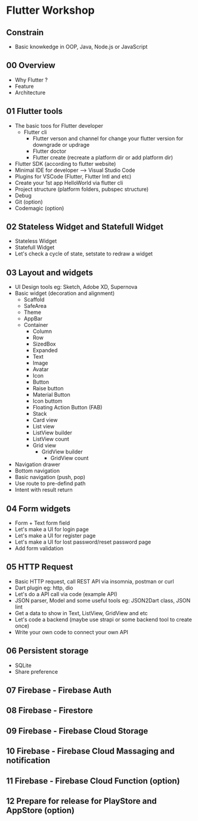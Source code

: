 Flutter Workshop
================

Constrain
---------
 * Basic knowkedge in OOP, Java, Node.js or JavaScript

00 Overview
---------
 * Why Flutter ?
 * Feature
 * Architecture

01 Flutter tools
---------
 * The basic toos for Flutter developer
   * Flutter cli
	 * Flutter verson and channel for change your flutter version for downgrade or updrage
	 * Flutter doctor
	 * Flutter create (recreate a platform dir or add platform dir)
 * Flutter SDK (according to flutter website)
 * Minimal IDE for developer --> Visual Studio Code
 * Plugins for VSCode (Flutter, Flutter Intl and etc)
 * Create your 1st app HelloWorld via flutter cli
 * Project structure (platform folders, pubspec structure)
 * Debug
 * Git (option)
 * Codemagic (option)

02 Stateless Widget and Statefull Widget
---------
 * Stateless Widget
 * Statefull Widget
 * Let's check a cycle of state, setstate to redraw a widget

03 Layout and widgets
---------
 * UI Design tools eg: Sketch, Adobe XD, Supernova
 * Basic widget (decoration and alignment)
	 * Scaffold
	 * SafeArea
	 * Theme
	 * AppBar
   * Container
	 * Column
	 * Row
	 * SizedBox
	 * Expanded
	 * Text
	 * Image
	 * Avatar 
	 * Icon
	 * Button
     * Raise button
     * Material Button
     * Icon buttom
     * Floating Action Button (FAB)
	 * Stack
	 * Card view
	 * List view
     * ListView builder
     * ListView count
	 * Grid view
	   * GridView builder
		 * GridView count
 * Navigation drawer
 * Bottom navigation
 * Basic navigation (push, pop)
 * Use route to pre-defind path
 * Intent with result return

04 Form widgets
---------
 * Form + Text form field
 * Let's make a UI for login page
 * Let's make a UI for register page
 * Let's make a UI for lost password/reset password page
 * Add form validation

05 HTTP Request
---------
 * Basic HTTP request, call REST API via insomnia, postman or curl
 * Dart plugin eg: http, dio
 * Let's do a API call via code (example API)
 * JSON parser, Model and some useful tools eg: JSON2Dart class, JSON lint
 * Get a data to show in Text, ListView, GridView and etc
 * Let's code a backend (maybe use strapi or some backend tool to create once)
 * Write your own code to connect your own API

06 Persistent storage
---------
 * SQLite
 * Share preference

07 Firebase - Firebase Auth
---------
08 Firebase - Firestore
---------
09 Firebase - Firebase Cloud Storage
---------
10 Firebase - Firebase Cloud Massaging and notification
---------
11 Firebase - Firebase Cloud Function (option)
---------
12 Prepare for release for PlayStore and AppStore (option)
---------
